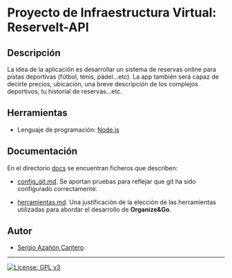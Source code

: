 # Proyecto de Infraestructura Virtual: ReserveIt-API

## Descripción
La idea de la aplicación es desarrollar un sistema de reservas online para pistas deportivas (fútbol, tenis, pádel...etc). La app también será capaz de decirte precios, ubicación, una breve descripción de los complejos deportivos, tu historial de reservas...etc.

## Herramientas
+ Lenguaje de programación: [Node.js](https://nodejs.org/es/)

## Documentación
En el directorio [docs](https://github.com/sergiocantero8/ReserveIt-API/tree/master/docs) se encuentran ficheros que describen:

+ [config_git.md](https://github.com/sergiovp/IV-OrganizeAndGo/blob/master/doc/config_git.md). Se aportan pruebas para reflejar que git ha sido configurado correctamente.

+ [herramientas.md](https://github.com/sergiovp/IV-OrganizeAndGo/blob/master/doc/herramientas.md). Una justificación de la elección de las herramientas utilizadas para abordar el desarrollo de **Organize&Go**.

## Autor

+ [Sergio Azañón Cantero](https://github.com/sergiocantero8).

---
[![License: GPL v3](https://img.shields.io/badge/License-GPLv3-blue.svg)](https://www.gnu.org/licenses/gpl-3.0)
